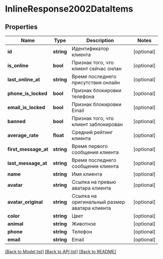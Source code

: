 # InlineResponse2002DataItems

## Properties
Name | Type | Description | Notes
------------ | ------------- | ------------- | -------------
**id** | **string** | Идентификатор клиента | [optional] 
**is_online** | **bool** | Признак того, что клиент сейчас онлан | [optional] 
**last_online_at** | **string** | Время последнего присутствия онлайн | [optional] 
**phone_is_locked** | **bool** | Признак блокировки телефона | [optional] 
**email_is_locked** | **bool** | Признак  блокировки Email | [optional] 
**banned** | **bool** | Признак того, что клиент заблокирован | [optional] 
**average_rate** | **float** | Средний рейтинг клиента | [optional] 
**first_message_at** | **string** | Время первого сообщения клиента | [optional] 
**last_message_at** | **string** | Время последнего сообщения клиента | [optional] 
**name** | **string** | Имя клиента | [optional] 
**avatar** | **string** | Ссылка на превью аватара клиента | [optional] 
**avatar_original** | **string** | Ссылка на оригинальный размер аватара клиента | [optional] 
**color** | **string** | Цвет | [optional] 
**animal** | **string** | Животное | [optional] 
**phone** | **string** | Телефон | [optional] 
**email** | **string** | Email | [optional] 

[[Back to Model list]](../../README.md#documentation-for-models) [[Back to API list]](../../README.md#documentation-for-api-endpoints) [[Back to README]](../../README.md)

